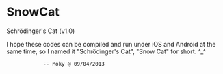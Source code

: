 SnowCat
=======

Schrödinger's Cat (v1.0)

I hope these codes can be compiled and run under iOS and Android at the same time,
so I named it "Schrödinger's Cat", "Snow Cat" for short. ^_^

                -- Moky @ 09/04/2013
